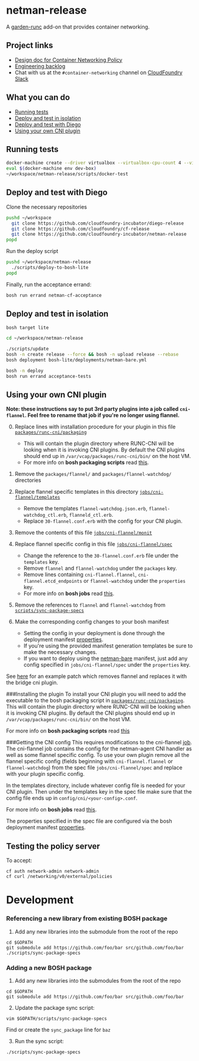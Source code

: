 # netman-release

A [garden-runc](https://github.com/cloudfoundry-incubator/garden-runc-release) add-on
that provides container networking.

## Project links
- [Design doc for Container Networking Policy](https://docs.google.com/document/d/1HDS89TJKD7ACG6cqQHph5BdNSKLt8jvo6sPGBZ5DmsM)
- [Engineering backlog](https://www.pivotaltracker.com/n/projects/1498342)
- Chat with us at the `#container-networking` channel on [CloudFoundry Slack](http://slack.cloudfoundry.org/)

## What you can do
- [Running tests](#running-tests)
- [Deploy and test in isolation](#deploy-and-test-in-isolation)
- [Deploy and test with Diego](#deploy-and-test-with-diego)
- [Using your own CNI plugin](#using-your-own-cni-plugin)

## Running tests

```bash
docker-machine create --driver virtualbox --virtualbox-cpu-count 4 --virtualbox-memory 2048 dev-box
eval $(docker-machine env dev-box)
~/workspace/netman-release/scripts/docker-test
```


## Deploy and test with Diego

Clone the necessary repositories

```bash
pushd ~/workspace
  git clone https://github.com/cloudfoundry-incubator/diego-release
  git clone https://github.com/cloudfoundry/cf-release
  git clone https://github.com/cloudfoundry-incubator/netman-release
popd
```

Run the deploy script

```bash
pushd ~/workspace/netman-release
  ./scripts/deploy-to-bosh-lite
popd
```

Finally, run the acceptance errand:

```bash
bosh run errand netman-cf-acceptance
```

## Deploy and test in isolation

```bash
bosh target lite

cd ~/workspace/netman-release

./scripts/update
bosh -n create release --force && bosh -n upload release --rebase
bosh deployment bosh-lite/deployments/netman-bare.yml

bosh -n deploy
bosh run errand acceptance-tests
```

## Using your own CNI plugin
**Note: these instructions say to put 3rd party plugins into a job called `cni-flannel`.  Feel free to rename that job if you're no longer using flannel.**

0. Replace lines with installation procedure for your plugin in this file [`packages/runc-cni/packaging`](https://github.com/cloudfoundry-incubator/netman-release/tree/master/packages/runc-cni/packaging#L11-L14)
	- This will contain the plugin directory where RUNC-CNI will be looking when it is invoking CNI plugins. By default the CNI plugins should end up in `/var/vcap/packages/runc-cni/bin/` on the host VM.
	- For more info on **bosh packaging scripts** read [this](http://bosh.io/docs/packages.html#create-a-packaging-script).

0. Remove the `packages/flannel/` and `packages/flannel-watchdog/` directories

0. Replace flannel specific templates in this directory [`jobs/cni-flannel/templates`](https://github.com/cloudfoundry-incubator/netman-release/tree/master/jobs/cni-flannel/templates)
	- Remove the templates `flannel-watchdog.json.erb`, `flannel-watchdog_ctl.erb`, `flanneld_ctl.erb`.
	- Replace `30-flannel.conf.erb` with the config for your CNI plugin.

0. Remove the contents of this file [`jobs/cni-flannel/monit`](https://github.com/cloudfoundry-incubator/netman-release/tree/master/jobs/cni-flannel/monit)


0. Replace flannel specific config in this file [`jobs/cni-flannel/spec`](https://github.com/cloudfoundry-incubator/netman-release/tree/master/jobs/cni-flannel/spec)
	- Change the reference to the `30-flannel.conf.erb` file under the `templates` key.
	- Remove `flannel` and `flannel-watchdog` under the `packages` key.
	- Remove lines containing `cni-flannel.flannel`, `cni-flannel.etcd_endpoints` or `flannel-watchdog` under the `properties` key.
	- For more info on **bosh jobs** read [this](http://bosh.io/docs/jobs.html).
0. Remove the references to `flannel` and `flannel-watchdog` from [`scripts/sync-package-specs`](https://github.com/cloudfoundry-incubator/netman-release/tree/master/scripts/sync-package-specs#L42-L46)

0. Make the corresponding config changes to your bosh manifest
	- Setting the config in your deployment is done through the deployment manifest [properties](http://bosh.io/docs/deployment-manifest.html#properties).
	- If you're using the provided manifest generation templates be sure to make the necessary changes.
	- If you want to deploy using the [netman-bare](https://github.com/cloudfoundry-incubator/netman-release/blob/master/bosh-lite/deployments/netman-bare.yml) manifest, just add any config specified in `jobs/cni-flannel/spec` under the `properties` key.


See [here](https://gist.github.com/jaydunk/97ddf7c3a9384ca76f1b9d8bb1a92d0b) for an example patch which removes flannel and replaces it with the bridge cni plugin.

###Installing the plugin
To install your CNI plugin you will need to add the executable to the bosh packaging script in [`packages/runc-cni/packaging`](https://github.com/cloudfoundry-incubator/netman-release/tree/master/packages/runc-cni/packaging). This will contain the plugin directory where RUNC-CNI will be looking when it is invoking CNI plugins. By default the CNI plugins should end up in `/var/vcap/packages/runc-cni/bin/` on the host VM.

For more info on **bosh packaging scripts** read [this](http://bosh.io/docs/packages.html#create-a-packaging-script)

###Getting the CNI config
This requires modifications to the cni-flannel [job](https://github.com/cloudfoundry-incubator/netman-release/tree/master/jobs/cni-flannel). The cni-flannel job contains the config for the netman-agent CNI handler as well as some flannel specific config. To use your own plugin remove all the flannel specific config (fields beginning with `cni-flannel.flannel` or `flannel-watchdog`) from the spec file `jobs/cni-flannel/spec` and replace with your plugin specific config.

In the templates directory, include whatever config file is needed for your CNI plugin. Then under the templates key in the spec file make sure that the config file ends up in `config/cni/<your-config>.conf`.

For more info on **bosh jobs** read [this](http://bosh.io/docs/jobs.html).

The properties specified in the spec file are configured via the bosh deployment manifest [properties](http://bosh.io/docs/deployment-manifest.html#properties).

## Testing the policy server
To accept:

```
cf auth network-admin network-admin
cf curl /networking/v0/external/policies
```

# Development

### Referencing a new library from existing BOSH package
1. Add any new libraries into the submodule from the root of the repo
  ```
  cd $GOPATH
  git submodule add https://github.com/foo/bar src/github.com/foo/bar
  ./scripts/sync-package-specs
  ```

### Adding a new BOSH package
1. Add any new libraries into the submodules from the root of the repo
  ```
  cd $GOPATH
  git submodule add https://github.com/foo/bar src/github.com/foo/bar
  ```

2. Update the package sync script:
  ```
  vim $GOPATH/scripts/sync-package-specs
  ```
  Find or create the `sync_package` line for `baz`

3. Run the sync script:
  ```
  ./scripts/sync-package-specs
  ```
